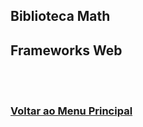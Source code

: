 
## Biblioteca Math

## Frameworks Web
















<br><br>

### [Voltar ao Menu Principal](README-PTBR.md)